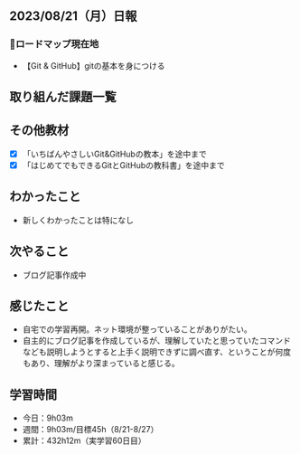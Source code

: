 ## 2023/08/21（月）日報
### :round_pushpin:ロードマップ現在地
- 【Git & GitHub】gitの基本を身につける
## 取り組んだ課題一覧
## その他教材
- [x] 「いちばんやさしいGit&GitHubの教本」を途中まで
- [x] 「はじめてでもできるGitとGitHubの教科書」を途中まで
## わかったこと
- 新しくわかったことは特になし
## 次やること
- ブログ記事作成中
## 感じたこと
- 自宅での学習再開。ネット環境が整っていることがありがたい。
- 自主的にブログ記事を作成しているが、理解していたと思っていたコマンドなども説明しようとすると上手く説明できずに調べ直す、ということが何度もあり、理解がより深まっていると感じる。
## 学習時間
- 今日：9h03m
- 週間：9h03m/目標45h（8/21-8/27）
- 累計：432h12m（実学習60日目）
